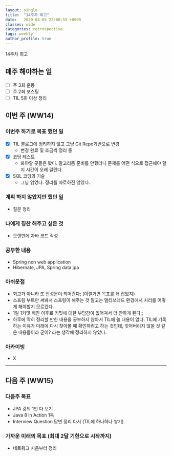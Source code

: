 ```yaml
---
layout: single
title:  "14주차 회고"
date:   2020-04-05 22:00:59 +0900
classes: wide
categories: retrospective
tags: weekly
author_profile: true
---
```


14주차 회고

## 매주 해야하는 일

- [ ] 주 3회 운동
- [ ] 주 2회 포스팅
- [ ] TIL 5회 이상 정리

## 이번 주 (WW14)

### 이번주 하기로 목표 했던 일

- [x] TIL 블로그에 정리하지 않고 그냥 Git Repo기반으로 변경
  - 변경 완료 및 조금씩 정리 중
- [x] 코딩 테스트
  - 봐야할 곳들은 봤다. 알고리즘 준비를 안했더니 문제를 어떤 식으로 접근해야 할 지 시간이 오래 걸린다.
- [x] SQL 코딩의 기술
  - 그냥 읽었다. 정리를 따로하진 않았다.

### 계획 하지 않았지만 했던 일

- 질문 정리

### 나에게 칭찬 해주고 싶은 것

- 오랜만에 자바 코드 작성

### 공부한 내용

- Spring non web application
- Hibernate, JPA, Spring data jpa

### 아쉬운점

- 회고가 아니라 또 반성문이 되어간다; (이럴거면 목표를 왜 잡았지)
- 스프링 부트만 써봐서 스프링이 해주는 것 말고는 멀티쓰레드 환경에서 처리를 어떻게 해야할지 모르겠다.
- 1일 1커밋 깨진 이후로 커밋에 대한 부담감이 없어져서 더 안하게 된다;;
- 하루에 딱히 정리할 만한 내용을 공부하지 않아서 TIL에 쓸 내용이 없다. TIL에 기록하는 이유가 미래에 다시 찾아볼 때 확인하려고 하는 것인데, 잊어버리지 않을 것 같은 내용들이라 굳이? 라는 생각에 정리하지 않았다.

### 아카이빙

- X

---

## 다음 주 (WW15)

### 다음주 목표

- JPA 강의 1번 다 보기
- Java 8 in Action 1독
- Interview Question 답변 정리 다시 (TIL에 하나하나 쌓기)

### 가까운 미래의 목표 (최대 2달 기한으로 시작까지)

- 네트워크 처음부터 정리
